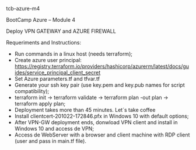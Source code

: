 tcb-azure-m4

BootCamp Azure – Module 4

Deploy VPN GATEWAY and AZURE FIREWALL

Requeriments and Instructions:

- Run commands in a linux host (needs terraform);
- Create azure user principal: https://registry.terraform.io/providers/hashicorp/azurerm/latest/docs/guides/service_principal_client_secret
- Set Azure parameters.tf and tfvar.tf
- Generate your ssh key pair (use key.pem and key.pub names for script compatibility);
- terraform init -> terraform validate -> terraform plan -out plan -> terraform apply plan;
- Deployment takes more than 45 minutes. Let´s take coffee
- Install clientcert-201022-172846.pfx in Windows 10 with default options;
- After VPN-GW deployment ends, donwload VPN client and install in Windows 10 and access de VPN;
- Access de WebServer with a browser and client machine with RDP client (user and pass in main.tf file).